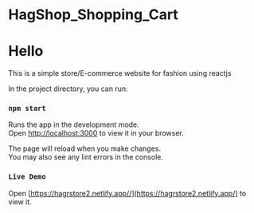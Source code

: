 # HagShop_Shopping_Cart

# Hello
This is a simple store/E-commerce website for fashion using reactjs 


In the project directory, you can run:

### `npm start`

Runs the app in the development mode.\
Open [http://localhost:3000](http://localhost:3000) to view it in your browser.

The page will reload when you make changes.\
You may also see any lint errors in the console.

### `Live Demo`

Open [https://hagrstore2.netlify.app//](https://hagrstore2.netlify.app/) to view it.
